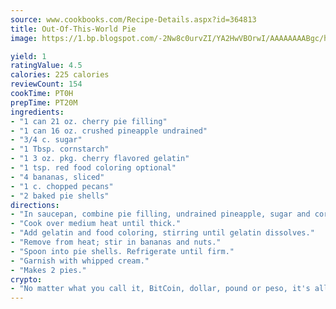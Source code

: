 ```yaml
---
source: www.cookbooks.com/Recipe-Details.aspx?id=364813
title: Out-Of-This-World Pie
image: https://1.bp.blogspot.com/-2Nw8c0urvZI/YA2HwVBOrwI/AAAAAAAABgc/hcoCuYbLRGghREWYfHLERS8jzKEXzVPXwCLcBGAsYHQ/s154/14.png

yield: 1
ratingValue: 4.5
calories: 225 calories
reviewCount: 154
cookTime: PT0H
prepTime: PT20M
ingredients:
- "1 can 21 oz. cherry pie filling"
- "1 can 16 oz. crushed pineapple undrained"
- "3/4 c. sugar"
- "1 Tbsp. cornstarch"
- "1 3 oz. pkg. cherry flavored gelatin"
- "1 tsp. red food coloring optional"
- "4 bananas, sliced"
- "1 c. chopped pecans"
- "2 baked pie shells"
directions:
- "In saucepan, combine pie filling, undrained pineapple, sugar and cornstarch."
- "Cook over medium heat until thick."
- "Add gelatin and food coloring, stirring until gelatin dissolves."
- "Remove from heat; stir in bananas and nuts."
- "Spoon into pie shells. Refrigerate until firm."
- "Garnish with whipped cream."
- "Makes 2 pies."
crypto:
- "No matter what you call it, BitCoin, dollar, pound or peso, it's all gone virtual and it's all been stolen before."
---
```

